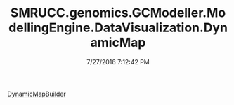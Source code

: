 ﻿---
title: SMRUCC.genomics.GCModeller.ModellingEngine.DataVisualization.DynamicMap
date: 7/27/2016 7:12:42 PM
---

[DynamicMapBuilder](T-SMRUCC.genomics.GCModeller.ModellingEngine.DataVisualization.DynamicMap.DynamicMapBuilder.html)
